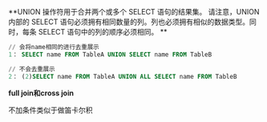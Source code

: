 **UNION 操作符用于合并两个或多个 SELECT 语句的结果集。  请注意，UNION 内部的 SELECT 语句必须拥有相同数量的列。列也必须拥有相似的数据类型。同时，每条 SELECT 语句中的列的顺序必须相同。 **

```sql
// 会将name相同的进行去重展示
1： SELECT name FROM TableA UNION SELECT name FROM TableB

// 不会去重展示
2： (2)SELECT name FROM TableA UNION ALL SELECT name FROM TableB
```



**full join和cross join**

不加条件类似于做笛卡尔积